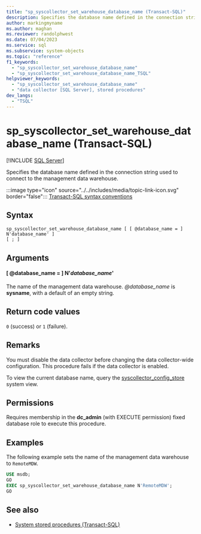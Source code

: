 ```yaml
---
title: "sp_syscollector_set_warehouse_database_name (Transact-SQL)"
description: Specifies the database name defined in the connection string used to connect to the management data warehouse.
author: markingmyname
ms.author: maghan
ms.reviewer: randolphwest
ms.date: 07/04/2023
ms.service: sql
ms.subservice: system-objects
ms.topic: "reference"
f1_keywords:
  - "sp_syscollector_set_warehouse_database_name"
  - "sp_syscollector_set_warehouse_database_name_TSQL"
helpviewer_keywords:
  - "sp_syscollector_set_warehouse_database_name"
  - "data collector [SQL Server], stored procedures"
dev_langs:
  - "TSQL"
---
```

# sp_syscollector_set_warehouse_database_name (Transact-SQL)

[!INCLUDE [SQL Server](../../includes/applies-to-version/sqlserver.md)]

Specifies the database name defined in the connection string used to connect to the management data warehouse.

:::image type="icon" source="../../includes/media/topic-link-icon.svg" border="false"::: [Transact-SQL syntax conventions](../../t-sql/language-elements/transact-sql-syntax-conventions-transact-sql.md)

## Syntax

```syntaxsql
sp_syscollector_set_warehouse_database_name [ [ @database_name = ] N'database_name' ]
[ ; ]
```

## Arguments

#### [ @database_name = ] N'*database_name*'

The name of the management data warehouse. *@database_name* is **sysname**, with a default of an empty string.

## Return code values

`0` (success) or `1` (failure).

## Remarks

You must disable the data collector before changing the data collector-wide configuration. This procedure fails if the data collector is enabled.

To view the current database name, query the [syscollector_config_store](../system-catalog-views/syscollector-config-store-transact-sql.md) system view.

## Permissions

Requires membership in the **dc_admin** (with EXECUTE permission) fixed database role to execute this procedure.

## Examples

The following example sets the name of the management data warehouse to `RemoteMDW`.

```sql
USE msdb;
GO
EXEC sp_syscollector_set_warehouse_database_name N'RemoteMDW';
GO
```

## See also

- [System stored procedures (Transact-SQL)](system-stored-procedures-transact-sql.md)
